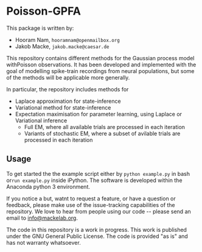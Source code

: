 # Poisson-GPFA

This package is written by:
 * Hooram Nam, `hooramnam@openmailbox.org`
 * Jakob Macke, `jakob.macke@caesar.de`

This repository contains different methods for the Gaussian process model withPoisson observations. It has been developed and implemented with the goal of modelling spike-train recordings from neural populations, but some of the methods will be applicable more generally.

In particular, the repository includes methods for

 * Laplace approximation for state-inference
 * Variational method for state-inference
 * Expectation maximisation for parameter learning, using Laplace or Variational inference
     * Full EM, where all available trials are processed in each iteration
     * Variants of stochastic EM, where a subset of avilable trials are processed in each iteration

## Usage

To get started the the example script either by `python example.py` in bash or`run example.py` inside iPython. The software is developed within the Anaconda python 3 environment. 

If you notice a but, watnt to request a feature, or have a question or feedback, please make use of the issue-tracking capabilities of the repository. We love to hear from people using our code -- please send an email to info@mackelab.org.

The code in this repository is a work in progress. This work is published under the GNU General Public License. The code is provided "as is" and has not warranty whatsoever.



